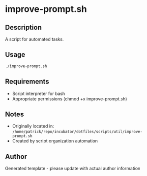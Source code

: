 # improve-prompt.sh

## Description
A script for automated tasks.

## Usage
```bash
./improve-prompt.sh
```

## Requirements
- Script interpreter for bash
- Appropriate permissions (chmod +x improve-prompt.sh)

## Notes
- Originally located in: `/home/patrick/repo/incubator/dotfiles/scripts/util/improve-prompt.sh`
- Created by script organization automation

## Author
Generated template - please update with actual author information
